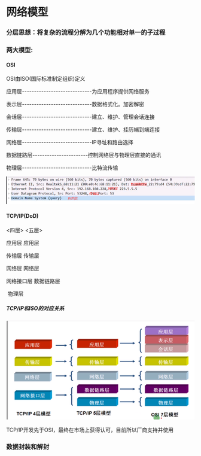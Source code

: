 # 网络模型

### 分层思想：将复杂的流程分解为几个功能相对单一的子过程

### 两大模型:   

#### OSI

OSI由ISO(国际标准制定组织)定义

应用层-----------------------------为应用程序提供网络服务

表示层-----------------------------数据格式化。加密解密

会话层-----------------------------建立、维护、管理会话连接

传输层-----------------------------建立、维护、挂历端到端连接

网络层-----------------------------IP寻址和路由选择

数据链路层-----------------------控制网络层与物理层直接的通讯

物理层-----------------------------比特流传输

![1595157229308](网络模型.assets\1595157229308.png)

#### TCP/IP(DoD)

<四层>		<五层>

应用层		应用层

传输层		传输层

网络层		网络层

网络接口层	数据链路层

​			物理层

##### TCP/IP和ISO的对应关系

![1595157630070](网络模型.assets\1595157630070.png)

TCP/IP开发先于OSI，最终在市场上获得认可，目前所以厂商支持并使用

### 数据封装和解封

